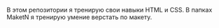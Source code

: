 В этом репозитории я тренирую свои навыки HTML и CSS. В папках MaketN я тренирую умение верстать по макету.